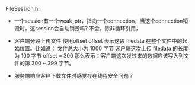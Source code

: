 FileSession.h:

* 一个session有一个weak_ptr，指向一个connection，当这个connection销毁时，这session会自动销毁吗?
不会，除非循环引用，

* 客户端分段上传文件
使用offset
offset 表示这段 filedata 在整个文件中的起始位置。比如说：
文件总大小为 1000 字节
客户端这次上传 filedata 的长度为 100 字节
offset = 300
那么表示：客户端这次发过来的数据应该写入到文件的第 300 ~ 399 字节。

* 服务端响应客户下载文件时感觉存在线程安全问题？